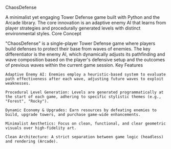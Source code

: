 ChaosDefense

A minimalist yet engaging Tower Defense game built with Python and the Arcade library. The core innovation is an adaptive enemy AI that learns from player strategies and procedurally generated levels with distinct environmental styles.
Core Concept

"ChaosDefense" is a single-player Tower Defense game where players build defenses to protect their base from waves of enemies. The key differentiator is the enemy AI, which dynamically adjusts its pathfinding and wave composition based on the player's defensive setup and the outcomes of previous waves within the current game session.
Key Features

    Adaptive Enemy AI: Enemies employ a heuristic-based system to evaluate path effectiveness after each wave, adjusting future waves to exploit weaknesses.

    Procedural Level Generation: Levels are generated programmatically at the start of each game, adhering to specific stylistic themes (e.g., "Forest", "Rocky").

    Dynamic Economy & Upgrades: Earn resources by defeating enemies to build, upgrade towers, and purchase game-wide enhancements.

    Minimalist Aesthetics: Focus on clean, functional, and clear geometric visuals over high-fidelity art.

    Clean Architecture: A strict separation between game logic (headless) and rendering (Arcade).
